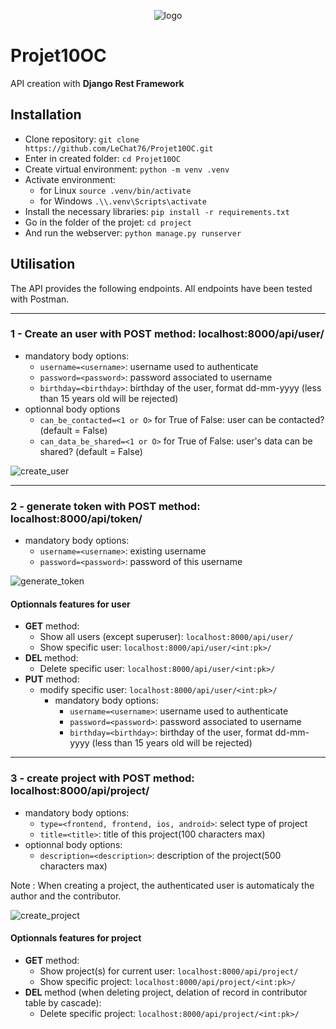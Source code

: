 <p align="center">
 <img alt="logo" src="https://github.com/LeChat76/Projet10OC/assets/119883313/a0820c54-3c47-4f29-b81a-43990c58e9c5">
</p>

# Projet10OC
API creation with __Django Rest Framework__

## Installation

* Clone repository: `git clone https://github.com/LeChat76/Projet10OC.git`  
* Enter in created folder: `cd Projet10OC`  
* Create virtual environment: `python -m venv .venv`  
* Activate environment:  
    * for Linux `source .venv/bin/activate`  
    * for Windows `.\\.venv\Scripts\activate`  
* Install the necessary libraries: `pip install -r requirements.txt`  
* Go in the folder of the projet: `cd project`  
* And run the webserver: `python manage.py runserver`  

## Utilisation
The API provides the following endpoints.
All endpoints have been tested with Postman.

----------------------------------------------------------------------------------

### 1 - Create an user with **POST** method: **localhost:8000/api/user/**
* mandatory body options:
    - `username=<username>`: username used to authenticate
    - `password=<password>`: password associated to username
    - `birthday=<birthday>`: birthday of the user, format dd-mm-yyyy (less than 15 years old will be rejected)
* optionnal body options
    - `can_be_contacted=<1 or O>` for True of False: user can be contacted? (default = False)
    - `can_data_be_shared=<1 or O>`  for True of False: user's data can be shared? (default = False)

 <img alt="create_user" src="https://github.com/LeChat76/Projet10OC/assets/119883313/669f4860-cea7-40b6-b870-25419a76ca69">

----------------------------------------------------------------------------------

### 2 - generate token with **POST** method: **localhost:8000/api/token/**
* mandatory body options:
    - `username=<username>`: existing username
    - `password=<password>`: password of this username

<img alt="generate_token" src="https://github.com/LeChat76/Projet10OC/assets/119883313/91cc8beb-c5d8-431c-be0d-7e93e5aaa9e8">

#### Optionnals features for **user**
- **GET** method:
    - Show all users (except superuser): `localhost:8000/api/user/`
    - Show specific user: `localhost:8000/api/user/<int:pk>/`
- **DEL** method:
    - Delete specific user: `localhost:8000/api/user/<int:pk>/`
- **PUT** method:
    - modify specific user: `localhost:8000/api/user/<int:pk>/`
        - mandatory body options:
            - `username=<username>`: username used to authenticate
            - `password=<password>`: password associated to username
            - `birthday=<birthday>`: birthday of the user, format dd-mm-yyyy (less than 15 years old will be rejected)

----------------------------------------------------------------------------------

### 3 - create project with **POST** method: **localhost:8000/api/project/**
* mandatory body options:
    - `type=<frontend, frontend, ios, android>`: select type of project
    - `title=<title>`: title of this project(100 characters max)
* optionnal body options:
    - `description=<description>`: description of the project(500 characters max)  

Note : When creating a project, the authenticated user is automaticaly the author and the contributor.

<img alt="create_project" src="https://github.com/LeChat76/Projet10OC/assets/119883313/38d52c73-e50e-4a63-b8f2-9695c5b94e6b">

#### Optionnals features for **project**
- **GET** method:
    - Show project(s) for current user: `localhost:8000/api/project/`
    - Show specific project: `localhost:8000/api/project/<int:pk>/`
- **DEL** method (when deleting project, delation of record in contributor table by cascade):
    - Delete specific project: `localhost:8000/api/project/<int:pk>/`



